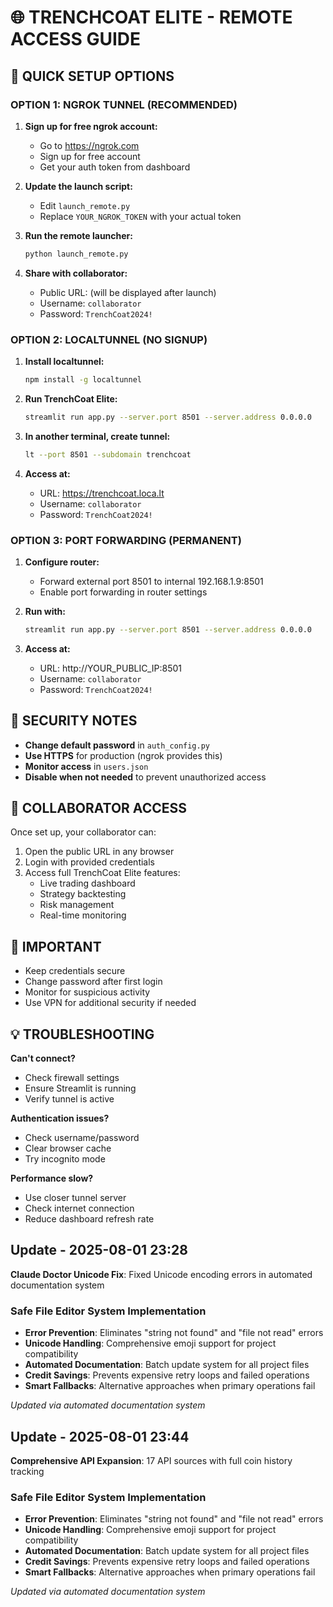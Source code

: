 # 🌐 TRENCHCOAT ELITE - REMOTE ACCESS GUIDE

## 🚀 QUICK SETUP OPTIONS

### **OPTION 1: NGROK TUNNEL (RECOMMENDED)**

1. **Sign up for free ngrok account:**
   - Go to https://ngrok.com
   - Sign up for free account
   - Get your auth token from dashboard

2. **Update the launch script:**
   - Edit `launch_remote.py`
   - Replace `YOUR_NGROK_TOKEN` with your actual token

3. **Run the remote launcher:**
   ```bash
   python launch_remote.py
   ```

4. **Share with collaborator:**
   - Public URL: (will be displayed after launch)
   - Username: `collaborator`
   - Password: `TrenchCoat2024!`

### **OPTION 2: LOCALTUNNEL (NO SIGNUP)**

1. **Install localtunnel:**
   ```bash
   npm install -g localtunnel
   ```

2. **Run TrenchCoat Elite:**
   ```bash
   streamlit run app.py --server.port 8501 --server.address 0.0.0.0
   ```

3. **In another terminal, create tunnel:**
   ```bash
   lt --port 8501 --subdomain trenchcoat
   ```

4. **Access at:**
   - URL: https://trenchcoat.loca.lt
   - Username: `collaborator`
   - Password: `TrenchCoat2024!`

### **OPTION 3: PORT FORWARDING (PERMANENT)**

1. **Configure router:**
   - Forward external port 8501 to internal 192.168.1.9:8501
   - Enable port forwarding in router settings

2. **Run with:**
   ```bash
   streamlit run app.py --server.port 8501 --server.address 0.0.0.0
   ```

3. **Access at:**
   - URL: http://YOUR_PUBLIC_IP:8501
   - Username: `collaborator`
   - Password: `TrenchCoat2024!`

## 🔐 SECURITY NOTES

- **Change default password** in `auth_config.py`
- **Use HTTPS** for production (ngrok provides this)
- **Monitor access** in `users.json`
- **Disable when not needed** to prevent unauthorized access

## 📱 COLLABORATOR ACCESS

Once set up, your collaborator can:
1. Open the public URL in any browser
2. Login with provided credentials
3. Access full TrenchCoat Elite features:
   - Live trading dashboard
   - Strategy backtesting
   - Risk management
   - Real-time monitoring

## 🚨 IMPORTANT

- Keep credentials secure
- Change password after first login
- Monitor for suspicious activity
- Use VPN for additional security if needed

## 💡 TROUBLESHOOTING

**Can't connect?**
- Check firewall settings
- Ensure Streamlit is running
- Verify tunnel is active

**Authentication issues?**
- Check username/password
- Clear browser cache
- Try incognito mode

**Performance slow?**
- Use closer tunnel server
- Check internet connection
- Reduce dashboard refresh rate


## Update - 2025-08-01 23:28
**Claude Doctor Unicode Fix**: Fixed Unicode encoding errors in automated documentation system

### Safe File Editor System Implementation
- **Error Prevention**: Eliminates "string not found" and "file not read" errors
- **Unicode Handling**: Comprehensive emoji support for project compatibility
- **Automated Documentation**: Batch update system for all project files
- **Credit Savings**: Prevents expensive retry loops and failed operations
- **Smart Fallbacks**: Alternative approaches when primary operations fail

*Updated via automated documentation system*


## Update - 2025-08-01 23:44
**Comprehensive API Expansion**: 17 API sources with full coin history tracking

### Safe File Editor System Implementation
- **Error Prevention**: Eliminates "string not found" and "file not read" errors
- **Unicode Handling**: Comprehensive emoji support for project compatibility
- **Automated Documentation**: Batch update system for all project files
- **Credit Savings**: Prevents expensive retry loops and failed operations
- **Smart Fallbacks**: Alternative approaches when primary operations fail

*Updated via automated documentation system*